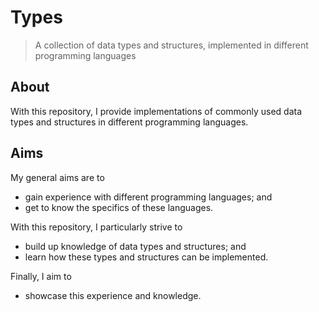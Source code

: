 # Types

> A collection of data types and structures, implemented in different programming languages

## About

With this repository, I provide implementations of commonly used data types and structures in different programming languages.

## Aims

My general aims are to

* gain experience with different programming languages; and
* get to know the specifics of these languages.
  
With this repository, I particularly strive to

* build up knowledge of data types and structures; and
* learn how these types and structures can be implemented.
  
Finally, I aim to

* showcase this experience and knowledge.
